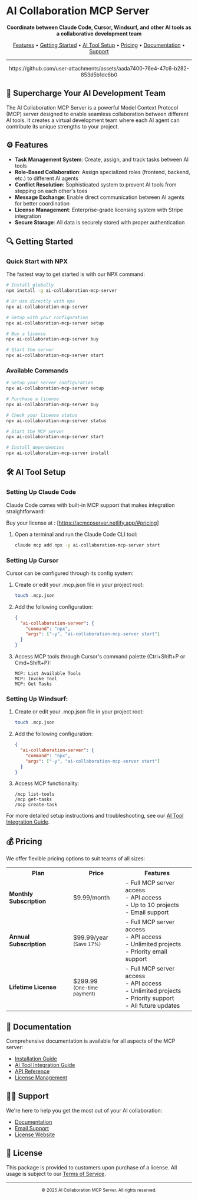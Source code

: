 # AI Collaboration MCP Server

<p align="center">
  <b>Coordinate between Claude Code, Cursor, Windsurf, and other AI tools as a collaborative development team</b>
</p>

<p align="center">
  <a href="#features">Features</a> •
  <a href="#getting-started">Getting Started</a> •
  <a href="#ai-tool-setup">AI Tool Setup</a> •
  <a href="#pricing">Pricing</a> •
  <a href="#documentation">Documentation</a> •
  <a href="#support">Support</a>
</p>

---

<p align="center">
  https://github.com/user-attachments/assets/aada7400-76e4-47c6-b282-853d5b1dc6b0
</p>

## 🚀 Supercharge Your AI Development Team

The AI Collaboration MCP Server is a powerful Model Context Protocol (MCP) server designed to enable seamless collaboration between different AI tools. It creates a virtual development team where each AI agent can contribute its unique strengths to your project.

## ⚙️ Features

- **Task Management System**: Create, assign, and track tasks between AI tools
- **Role-Based Collaboration**: Assign specialized roles (frontend, backend, etc.) to different AI agents
- **Conflict Resolution**: Sophisticated system to prevent AI tools from stepping on each other's toes
- **Message Exchange**: Enable direct communication between AI agents for better coordination
- **License Management**: Enterprise-grade licensing system with Stripe integration
- **Secure Storage**: All data is securely stored with proper authentication

## 🔍 Getting Started

### Quick Start with NPX

The fastest way to get started is with our NPX command:

```bash
# Install globally
npm install -g ai-collaboration-mcp-server

# Or use directly with npx
npx ai-collaboration-mcp-server

# Setup with your configuration
npx ai-collaboration-mcp-server setup

# Buy a license
npx ai-collaboration-mcp-server buy

# Start the server
npx ai-collaboration-mcp-server start
```

### Available Commands

```bash
# Setup your server configuration
npx ai-collaboration-mcp-server setup

# Purchase a license
npx ai-collaboration-mcp-server buy

# Check your license status
npx ai-collaboration-mcp-server status

# Start the MCP server
npx ai-collaboration-mcp-server start

# Install dependencies
npx ai-collaboration-mcp-server install
```

## 🛠 AI Tool Setup

### Setting Up Claude Code

Claude Code comes with built-in MCP support that makes integration straightforward:

Buy your license at : [https://acmcpserver.netlify.app/#pricing]

1. Open a terminal and run the Claude Code CLI tool:
   ```bash
   claude mcp add npx -y ai-collaboration-mcp-server start
   ```

### Setting Up Cursor

Cursor can be configured through its config system:

1. Create or edit your .mcp.json file in your project root:
   ```bash
   touch .mcp.json
   ```

2. Add the following configuration:
   ```json
   {
     "ai-collaboration-server": {
       "command": "npx",
       "args": ["-y", "ai-collaboration-mcp-server start"]
     }
   }
   ```

3. Access MCP tools through Cursor's command palette (Ctrl+Shift+P or Cmd+Shift+P):
   ```
   MCP: List Available Tools
   MCP: Invoke Tool
   MCP: Get Tasks
   ```

### Setting Up Windsurf:

1. Create or edit your .mcp.json file in your project root:
   ```bash
   touch .mcp.json
   ```

2. Add the following configuration:
   ```json
   {
     "ai-collaboration-server": {
       "command": "npx",
       "args": ["-y", "ai-collaboration-mcp-server start"]
     }
   }
   ```

3. Access MCP functionality:
   ```
   /mcp list-tools
   /mcp get-tasks
   /mcp create-task
   ```

For more detailed setup instructions and troubleshooting, see our [AI Tool Integration Guide](https://github.com/will380/ai-collaboration-mcp-server/blob/main/docs/ai-tool-integration.md).

## 💰 Pricing

We offer flexible pricing options to suit teams of all sizes:

<table align="center">
  <tr>
    <th>Plan</th>
    <th>Price</th>
    <th>Features</th>
  </tr>
  <tr>
    <td><b>Monthly Subscription</b></td>
    <td>$9.99/month</td>
    <td>
      - Full MCP server access<br>
      - API access<br>
      - Up to 10 projects<br>
      - Email support
    </td>
  </tr>
  <tr>
    <td><b>Annual Subscription</b></td>
    <td>$99.99/year<br><small>(Save 17%)</small></td>
    <td>
      - Full MCP server access<br>
      - API access<br>
      - Unlimited projects<br>
      - Priority email support
    </td>
  </tr>
  <tr>
    <td><b>Lifetime License</b></td>
    <td>$299.99<br><small>(One-time payment)</small></td>
    <td>
      - Full MCP server access<br>
      - API access<br>
      - Unlimited projects<br>
      - Priority support<br>
      - All future updates
    </td>
  </tr>
</table>

## 📖 Documentation

Comprehensive documentation is available for all aspects of the MCP server:

- [Installation Guide](https://github.com/will380/ai-collaboration-mcp-server/blob/main/docs/installation.md)
- [AI Tool Integration Guide](https://github.com/will380/ai-collaboration-mcp-server/blob/main/docs/ai-tool-integration.md)
- [API Reference](https://github.com/will380/ai-collaboration-mcp-server/blob/main/docs/api-reference.md)
- [License Management](https://github.com/will380/ai-collaboration-mcp-server/blob/main/docs/license-management.md)

## 👨‍💻 Support

We're here to help you get the most out of your AI collaboration:

- [Documentation](https://github.com/will380/ai-collaboration-mcp-server/tree/main/docs)
- [Email Support](mailto:will.martin380@gmail.com)
- [License Website](https://acmcpserver.netlify.app/#pricing)

## 📄 License

This package is provided to customers upon purchase of a license. All usage is subject to our [Terms of Service](https://github.com/will380/ai-collaboration-mcp-server/blob/main/docs/terms.md).

---

<p align="center">
  <small>© 2025 AI Collaboration MCP Server. All rights reserved.</small>
</p>
